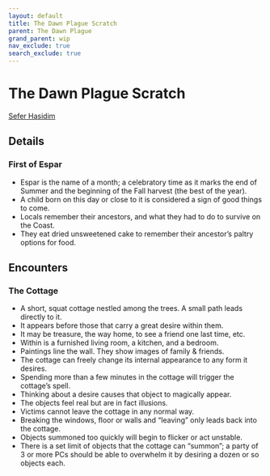 ```yaml
---
layout: default
title: The Dawn Plague Scratch
parent: The Dawn Plague
grand_parent: wip
nav_exclude: true
search_exclude: true
---
```


# The Dawn Plague Scratch

[Sefer Hasidim](https://en.wikipedia.org/wiki/Sefer_Hasidim)

## Details
### First of Espar
- Espar is the name of a month; a celebratory time as it marks the end of Summer
  and the beginning of the Fall harvest (the best of the year).
- A child born on this day or close to it is considered a sign of good things to
  come.
- Locals remember their ancestors, and what they had to do to survive on the
  Coast.
- They eat dried unsweetened cake to remember their ancestor’s paltry options
  for food.

## Encounters
### The Cottage
- A short, squat cottage nestled among the trees. A small path leads directly to
  it.
- It appears before those that carry a great desire within them.
- It may be treasure, the way home, to see a friend one last time, etc.
- Within is a furnished living room, a kitchen, and a bedroom.
- Paintings line the wall. They show images of family & friends.
- The cottage can freely change its internal appearance to any form it desires.
- Spending more than a few minutes in the cottage will trigger the cottage’s
  spell.
- Thinking about a desire causes that object to magically appear.
- The objects feel real but are in fact illusions.
- Victims cannot leave the cottage in any normal way.
- Breaking the windows, floor or walls and “leaving” only leads back into the
  cottage.
- Objects summoned too quickly will begin to flicker or act unstable.
- There is a set limit of objects that the cottage can “summon”; a party of 3 or
  more PCs should be able to overwhelm it by desiring a dozen or so objects
  each.

